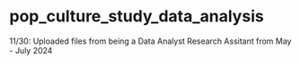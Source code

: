 # pop_culture_study_data_analysis

11/30: Uploaded files from being a Data Analyst Research Assitant from May - July 2024
